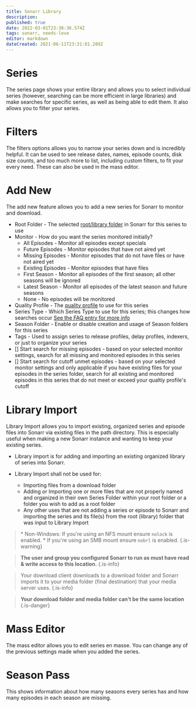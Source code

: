```yaml
---
title: Sonarr Library
description: 
published: true
date: 2022-03-01T23:38:36.574Z
tags: sonarr, needs-love
editor: markdown
dateCreated: 2021-06-11T23:31:01.289Z
---
```


# Series

The series page shows your entire library and allows you to select individual series (however, searching can be more efficient in large libraries) and make searches for specific series, as well as being able to edit them. It also allows you to filter your series.

# Filters

The filters options allows you to narrow your series down and is incredibly helpful. It can be used to see release dates, names, episode counts, disk size counts, and too much more to list, including custom filters, to fit your every need. These can also be used in the mass editor.

# Add New

The add new feature allows you to add a new series for Sonarr to monitor and download.

- Root Folder - The selected [root/library folder](/sonarr/settings#root-folders) in Sonarr for this series to use
- Monitor - How do you want the series monitored initially?
  - All Episodes - Monitor all episodes except specials
  - Future Episodes - Monitor episodes that have not aired yet
  - Missing Episodes - Monitor episodes that do not have files or have not aired yet
  - Existing Episodes - Monitor episodes that have files
  - First Season - Monitor all episodes of the first season; all other seasons will be ignored
  - Latest Season - Monitor all episodes of the latest season and future seasons
  - None - No episodes will be monitored
- Quality Profile - The [quality profile](/sonarr/settings#quality-profiles) to use for this series
- Series Type - Which Series Type to use for this series; this changes how searches occur [See the FAQ entry for more info](/sonarr/faq#whats-the-different-series-types)
- Season Folder - Enable or disable creation and usage of Season folders for this series
- Tags - Used to assign series to release profiles, delay profiles, indexers, or just to organize your series
- \[\] Start search for missing episodes - based on your selected monitor settings, search for all missing and monitored episodes in this series
- \[\] Start search for cutoff unmet episodes - based on your selected monitor settings and only applicable if you have existing files for your episodes in the series folder, search for all existing and monitored episodes in this series that do not meet or exceed your qualtiy profile's cutoff

# Library Import

Library Import allows you to import existing, organized series and episode files into Sonarr via existing files in the path directory. This is especially useful when making a new Sonarr instance and wanting to keep your existing series.

- Library import is for adding and importing an existing organized library of  series into Sonarr.

- Library Import shall not be used for:
  - Importing files from a download folder
  - Adding or Importing one or more files that are not properly named and organized in their own Series Folder within your root folder or a folder you wish to add as a root folder
  - Any other uses that are not adding a series or episode to Sonarr and importing the series and its file(s) from the root (library) folder that was input to Library Import

> \* Non-Windows: If you're using an NFS mount ensure `nolock` is enabled.
> \* If you're using an SMB mount ensure `nobrl` is enabled.
{.is-warning}

> **The user and group you configured Sonarr to run as must have read & write access to this location.** {.is-info}

> Your download client downloads to a download folder and Sonarr imports it to your media folder (final destination) that your media server uses.
{.is-info}

> **Your download folder and media folder can’t be the same location**
{.is-danger}

# Mass Editor

The mass editor allows you to edit series en masse. You can change any of the previous settings made when you added the series.

# Season Pass

This shows information about how many seasons every series has and how many episodes in each season are missing.
